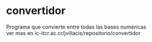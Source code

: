 # convertidor
Programa que convierte entre todas las bases numericas <br>
ver mas en ic-itcr.ac.cr/jvillacis/repositorio/convertidor
